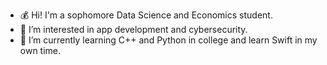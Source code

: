 - 💰 Hi! I'm a sophomore Data Science and Economics student.
- 👾 I’m interested in app development and cybersecurity.
- 🌱 I’m currently learning C++ and Python in college and learn Swift in my own time.
